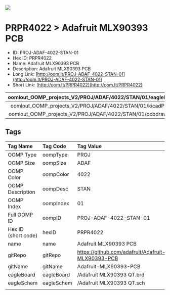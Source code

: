 


  
![][im]
# PRPR4022 > Adafruit MLX90393 PCB

- ID: PROJ-ADAF-4022-STAN-01
- Hex ID: PRPR4022
- Name: Adafruit MLX90393 PCB
- Description: Adafruit MLX90393 PCB
- Long Link: [http://oom.lt/PROJ-ADAF-4022-STAN-01](http://oom.lt/PROJ-ADAF-4022-STAN-01)
- Short Link: [http://oom.lt/PRPR4022](http://oom.lt/PRPR4022)
  

|oomlout_OOMP_projects_V2/PROJ/ADAF/4022/STAN/01/eagleImage.png|oomlout_OOMP_projects_V2/PROJ/ADAF/4022/STAN/01/eagleSchemImage.png|oomlout_OOMP_projects_V2/PROJ/ADAF/4022/STAN/01/kicadPcb3dFront.png|oomlout_OOMP_projects_V2/PROJ/ADAF/4022/STAN/01/kicadPcb3dBack.png|
| :---: | :---: | :---: | :---: |
|oomlout_OOMP_projects_V2/PROJ/ADAF/4022/STAN/01/kicadPcb3d.png|oomlout_OOMP_projects_V2/PROJ/ADAF/4022/STAN/01/bomBack.png|oomlout_OOMP_projects_V2/PROJ/ADAF/4022/STAN/01/bomFront.png|oomlout_OOMP_projects_V2/PROJ/ADAF/4022/STAN/01/pcbdraw.svg|
|oomlout_OOMP_projects_V2/PROJ/ADAF/4022/STAN/01/pcbdrawBack.svg||||

## Tags
  

|Tag Name|Tag Code|Tag Value|
| :--- | :--- | :--- |
|OOMP Type|oompType|PROJ|
|OOMP Size|oompSize|ADAF|
|OOMP Color|oompColor|4022|
|OOMP Description|oompDesc|STAN|
|OOMP Index|oompIndex|01|
|Full OOMP ID|oompID|PROJ-ADAF-4022-STAN-01|
|Hex ID (short code)|hexID|PRPR4022|
|name|name|Adafruit MLX90393 PCB|
|gitRepo|gitRepo|https://github.com/adafruit/Adafruit-MLX90393-PCB|
|gitName|gitName|Adafruit-MLX90393-PCB|
|eagleBoard|eagleBoard|/Adafruit MLX90393 QT.brd|
|eagleSchem|eagleSchem|/Adafruit MLX90393 QT.sch|
||||



[im]: PROJ/ADAF/4022/STAN/01/kicadPcb3d_450.png
